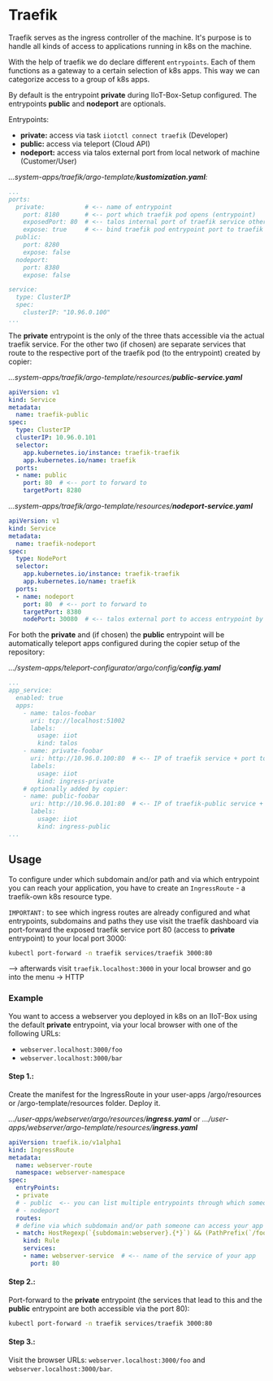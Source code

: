# Traefik

Traefik serves as the ingress controller of the machine. It's purpose is to handle all kinds of access to applications running in k8s on the machine.

With the help of traefik we do declare different `entrypoints`. Each of them functions as a gateway to a certain selection of k8s apps. This way we can categorize access to a group of k8s apps.

By default is the entrypoint **private** during IIoT-Box-Setup configured. The entrypoints **public** and **nodeport** are optionals.

Entrypoints:
- **private:** access via task `iiotctl connect traefik` (Developer)
- **public:** access via teleport (Cloud API)
- **nodeport:** access via talos external port from local network of machine (Customer/User)

*...system-apps/traefik/argo-template/**kustomization.yaml**:*
```yaml
...
ports:
  private:           # <-- name of entrypoint
    port: 8180       # <-- port which traefik pod opens (entrypoint)
    exposedPort: 80  # <-- talos internal port of traefik service other apps can access entrypoint by
    expose: true     # <-- bind traefik pod entrypoint port to traefik service
  public:
    port: 8280
    expose: false
  nodeport:
    port: 8380
    expose: false

service:
  type: ClusterIP
  spec:
    clusterIP: "10.96.0.100"
...
```

The **private** entrypoint is the only of the three thats accessible via the actual traefik service. For the other two (if chosen) are separate services that route to the respective port of the traefik pod (to the entrypoint) created by copier:

*...system-apps/traefik/argo-template/resources/**public-service.yaml***
```yaml
apiVersion: v1
kind: Service
metadata:
  name: traefik-public
spec:
  type: ClusterIP
  clusterIP: 10.96.0.101
  selector:
    app.kubernetes.io/instance: traefik-traefik
    app.kubernetes.io/name: traefik
  ports:
  - name: public
    port: 80  # <-- port to forward to
    targetPort: 8280
```

*...system-apps/traefik/argo-template/resources/**nodeport-service.yaml***
```yaml
apiVersion: v1
kind: Service
metadata:
  name: traefik-nodeport
spec:
  type: NodePort
  selector:
    app.kubernetes.io/instance: traefik-traefik
    app.kubernetes.io/name: traefik
  ports:
  - name: nodeport
    port: 80  # <-- port to forward to
    targetPort: 8380
    nodePort: 30080  # <-- talos external port to access entrypoint by (has to be between 30000 - 32767)
```

For both the **private** and (if chosen) the **public** entrypoint will be automatically teleport apps configured during the copier setup of the repository:

*.../system-apps/teleport-configurator/argo/config/**config.yaml***
```yaml
...
app_service:
  enabled: true
  apps:
    - name: talos-foobar
      uri: tcp://localhost:51002
      labels:
        usage: iiot
        kind: talos
    - name: private-foobar
      uri: http://10.96.0.100:80  # <-- IP of traefik service + port to access entrypoint 'private' by via teleport
      labels:
        usage: iiot
        kind: ingress-private
    # optionally added by copier:
    - name: public-foobar
      uri: http://10.96.0.101:80  # <-- IP of traefik-public service + port to access entrypoint 'private' by via teleport
      labels:
        usage: iiot
        kind: ingress-public
...
```

## Usage

To configure under which subdomain and/or path and via which entrypoint you can reach your application, you have to create an `IngressRoute` - a traefik-own k8s resource type.

`IMPORTANT:` to see which ingress routes are already configured and what entrypoints, subdomains and paths they use visit the traefik dashboard via port-forward the exposed traefik service port 80 (access to **private** entrypoint) to your local port 3000:

```bash
kubectl port-forward -n traefik services/traefik 3000:80
```

--> afterwards visit `traefik.localhost:3000` in your local browser and go into the menu -> HTTP

### Example

You want to access a webserver you deployed in k8s on an IIoT-Box using the default **private** entrypoint, via your local browser with one of the following URLs:
- `webserver.localhost:3000/foo`
- `webserver.localhost:3000/bar`

#### Step 1.:

Create the manifest for the IngressRoute in your user-apps /argo/resources or /argo-template/resources folder. Deploy it.

*.../user-apps/webserver/argo/resources/**ingress.yaml*** or *.../user-apps/webserver/argo-template/resources/**ingress.yaml***
```yaml
apiVersion: traefik.io/v1alpha1
kind: IngressRoute
metadata:
  name: webserver-route
  namespace: webserver-namespace
spec:
  entryPoints:
  - private
  # - public  <-- you can list multiple entrypoints through which someone can access your app
  # - nodeport
  routes:
  # define via which subdomain and/or path someone can access your app
  - match: HostRegexp(`{subdomain:webserver}.{*}`) && (PathPrefix(`/foo`) || PathPrefix(`/bar`))
    kind: Rule
    services:
    - name: webserver-service  # <-- name of the service of your app
      port: 80
```

#### Step 2.:

Port-forward to the **private** entrypoint (the services that lead to this and the **public** entrypoint are both accessible via the port 80):

```bash
kubectl port-forward -n traefik services/traefik 3000:80
```

#### Step 3.:

Visit the browser URLs: `webserver.localhost:3000/foo` and `webserver.localhost:3000/bar`.
